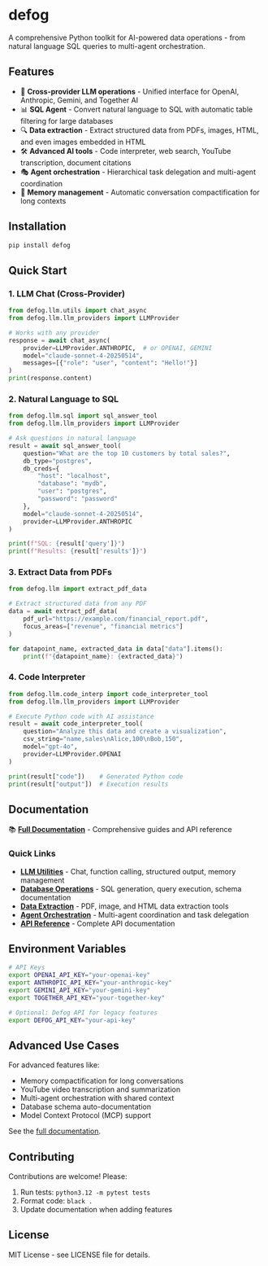 # defog

A comprehensive Python toolkit for AI-powered data operations - from natural language SQL queries to multi-agent orchestration.

## Features

- 🤖 **Cross-provider LLM operations** - Unified interface for OpenAI, Anthropic, Gemini, and Together AI
- 📊 **SQL Agent** - Convert natural language to SQL with automatic table filtering for large databases
- 🔍 **Data extraction** - Extract structured data from PDFs, images, HTML, and even images embedded in HTML
- 🛠️ **Advanced AI tools** - Code interpreter, web search, YouTube transcription, document citations
- 🎭 **Agent orchestration** - Hierarchical task delegation and multi-agent coordination
- 💾 **Memory management** - Automatic conversation compactification for long contexts

## Installation

```bash
pip install defog
```

## Quick Start

### 1. LLM Chat (Cross-Provider)

```python
from defog.llm.utils import chat_async
from defog.llm.llm_providers import LLMProvider

# Works with any provider
response = await chat_async(
    provider=LLMProvider.ANTHROPIC,  # or OPENAI, GEMINI
    model="claude-sonnet-4-20250514",
    messages=[{"role": "user", "content": "Hello!"}]
)
print(response.content)
```

### 2. Natural Language to SQL

```python
from defog.llm.sql import sql_answer_tool
from defog.llm.llm_providers import LLMProvider

# Ask questions in natural language
result = await sql_answer_tool(
    question="What are the top 10 customers by total sales?",
    db_type="postgres",
    db_creds={
        "host": "localhost",
        "database": "mydb",
        "user": "postgres",
        "password": "password"
    },
    model="claude-sonnet-4-20250514",
    provider=LLMProvider.ANTHROPIC
)

print(f"SQL: {result['query']}")
print(f"Results: {result['results']}")
```

### 3. Extract Data from PDFs

```python
from defog.llm import extract_pdf_data

# Extract structured data from any PDF
data = await extract_pdf_data(
    pdf_url="https://example.com/financial_report.pdf",
    focus_areas=["revenue", "financial metrics"]
)

for datapoint_name, extracted_data in data["data"].items():
    print(f"{datapoint_name}: {extracted_data}")
```

### 4. Code Interpreter

```python
from defog.llm.code_interp import code_interpreter_tool
from defog.llm.llm_providers import LLMProvider

# Execute Python code with AI assistance
result = await code_interpreter_tool(
    question="Analyze this data and create a visualization",
    csv_string="name,sales\nAlice,100\nBob,150",
    model="gpt-4o",
    provider=LLMProvider.OPENAI
)

print(result["code"])    # Generated Python code
print(result["output"])  # Execution results
```

## Documentation

📚 **[Full Documentation](docs/README.md)** - Comprehensive guides and API reference

### Quick Links

- **[LLM Utilities](docs/llm-utilities.md)** - Chat, function calling, structured output, memory management
- **[Database Operations](docs/database-operations.md)** - SQL generation, query execution, schema documentation
- **[Data Extraction](docs/data-extraction.md)** - PDF, image, and HTML data extraction tools
- **[Agent Orchestration](docs/agent-orchestration.md)** - Multi-agent coordination and task delegation
- **[API Reference](docs/api-reference.md)** - Complete API documentation

## Environment Variables

```bash
# API Keys
export OPENAI_API_KEY="your-openai-key"
export ANTHROPIC_API_KEY="your-anthropic-key"
export GEMINI_API_KEY="your-gemini-key"
export TOGETHER_API_KEY="your-together-key"

# Optional: Defog API for legacy features
export DEFOG_API_KEY="your-api-key"
```

## Advanced Use Cases

For advanced features like:
- Memory compactification for long conversations
- YouTube video transcription and summarization
- Multi-agent orchestration with shared context
- Database schema auto-documentation
- Model Context Protocol (MCP) support

See the [full documentation](docs/README.md).

## Contributing

Contributions are welcome! Please:

1. Run tests: `python3.12 -m pytest tests`
2. Format code: `black .`
3. Update documentation when adding features

## License

MIT License - see LICENSE file for details.